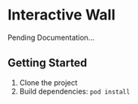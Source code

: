# Interactive Wall

Pending Documentation...

## Getting Started

1. Clone the project
2. Build dependencies: `pod install`


